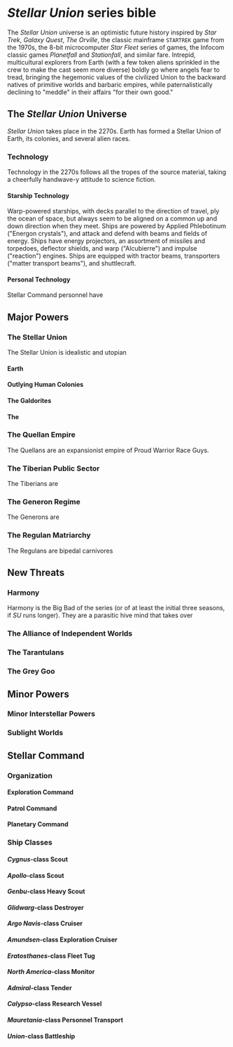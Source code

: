 # *Stellar Union* series bible

The *Stellar Union* universe is an optimistic future history inspired by *Star Trek*, *Galaxy Quest*, *The Orville*,  the classic mainframe `STARTREK` game from the 1970s, the 8-bit microcomputer *Star Fleet* series of games, the Infocom classic games *Planetfall* and *Stationfall*, and similar fare. Intrepid, multicultural explorers from Earth (with a few token aliens sprinkled in the crew to make the cast seem more diverse) boldly go where angels fear to tread, bringing the hegemonic values of the civilized Union to the backward natives of primitive worlds and barbaric empires, while paternalistically declining to "meddle" in their affairs "for their own good."

## The *Stellar Union* Universe

*Stellar Union* takes place in the 2270s. Earth has formed a Stellar Union of Earth, its colonies, and several alien races. 

### Technology
Technology in the 2270s follows all the tropes of the source material, taking a cheerfully handwave-y attitude to science fiction.  

#### Starship Technology
Warp-powered starships, with decks parallel to the direction of travel, ply the ocean of space, but always seem to be aligned on a common up and down direction when they meet. Ships are powered by Applied Phlebotinum ("Energon crystals"), and attack and defend with beams and fields of energy. Ships have energy projectors, an assortment of missiles and torpedoes, deflector shields, and warp ("Alcubierre") and impulse ("reaction") engines. Ships are equipped with tractor beams, transporters ("matter transport beams"), and shuttlecraft. 

#### Personal Technology
Stellar Command personnel have 

## Major Powers
### The Stellar Union
The Stellar Union is idealistic and utopian 

#### Earth
#### Outlying Human Colonies
#### The Galdorites
#### The 

### The Quellan Empire
The Quellans are an expansionist empire of Proud Warrior Race Guys. 

### The Tiberian Public Sector
The Tiberians are 

### The Generon Regime
The Generons are 

### The Regulan Matriarchy
The Regulans are bipedal carnivores 

## New Threats
### Harmony
Harmony is the Big Bad of the series (or of at least the initial three seasons, if *SU* runs longer). They are a parasitic hive mind that takes over 

### The Alliance of Independent Worlds

### The Tarantulans

### The Grey Goo

## Minor Powers
### Minor Interstellar Powers

### Sublight Worlds

## Stellar Command
### Organization
#### Exploration Command
#### Patrol Command
#### Planetary Command

### Ship Classes
#### *Cygnus*-class Scout
#### *Apollo*-class Scout
#### *Genbu*-class Heavy Scout
#### *Glidwarg*-class Destroyer
#### *Argo Navis*-class Cruiser
#### *Amundsen*-class Exploration Cruiser
#### *Eratosthanes*-class Fleet Tug
#### *North America*-class Monitor
#### *Admiral*-class Tender
#### *Calypso*-class Research Vessel
#### *Mauretania*-class Personnel Transport
#### *Union*-class Battleship

<!--stackedit_data:
eyJoaXN0b3J5IjpbLTEyOTY4MTkyOTEsMTc3MzcyNjI0OSwtMT
YzMDk1NTE1NSwtNTQ4OTM1MjA1LDE0MzY4MTczNzMsOTcyNzI0
MDc2LDIxMzAxMTYzMCwzNzQzMTM2NTBdfQ==
-->